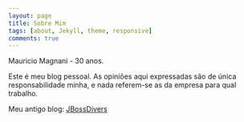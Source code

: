 ```yaml
---
layout: page
title: Sobre Mim
tags: [about, Jekyll, theme, responsive]
comments: true
---
```


Mauricio Magnani - 30 anos.

Este é meu blog pessoal. As opiniões aqui expressadas são de única responsabilidade minha, e nada referem-se as da empresa para qual trabalho.

Meu antigo blog: [JBossDivers](https://jbossdivers.wordpress.com)
